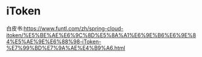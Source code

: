 # iToken

白皮书:https://www.funtl.com/zh/spring-cloud-itoken/%E5%BE%AE%E6%9C%8D%E5%8A%A1%E6%9E%B6%E6%9E%84%E5%AE%9E%E6%88%98-iToken-%E7%99%BD%E7%9A%AE%E4%B9%A6.html
